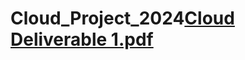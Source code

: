 # Cloud_Project_2024[Cloud Deliverable 1.pdf](https://github.com/StevenWetten/Cloud_Project_2024/files/14234233/Cloud.Deliverable.1.pdf)
